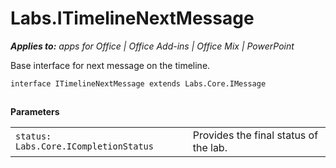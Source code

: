 
# Labs.ITimelineNextMessage

 _**Applies to:** apps for Office | Office Add-ins | Office Mix | PowerPoint_

Base interface for next message on the timeline.

```
interface ITimelineNextMessage extends Labs.Core.IMessage
```


## 

 **Parameters**


|||
|:-----|:-----|
| `status: Labs.Core.ICompletionStatus`|Provides the final status of the lab.|
